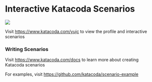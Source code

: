 # Interactive Katacoda Scenarios

[![](http://shields.katacoda.com/katacoda/yujc/count.svg)](https://www.katacoda.com/yujc "Get your profile on Katacoda.com")

Visit https://www.katacoda.com/yujc to view the profile and interactive scenarios

### Writing Scenarios
Visit https://www.katacoda.com/docs to learn more about creating Katacoda scenarios

For examples, visit https://github.com/katacoda/scenario-example
